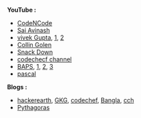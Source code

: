 
**YouTube :**  

* [CodeNCode](https://www.youtube.com/watch?v=dg1CUYrLrD0&list=PL5DyztRVgtRWblnyEHtajWijQffrfwLz6)  
* [Sai Avinash](https://www.youtube.com/watch?v=i_mKApcoiPc&list=PLN4aKSfpk8TQUiURV1k70At4Tj5oKb92i)  
* [vivek Gupta](https://www.youtube.com/watch?v=znENoVN73G8&t=5649s), [1](https://www.youtube.com/watch?v=7WoDnrEHQpE), [2](https://www.youtube.com/watch?v=cfnQf535c5U)  
* [Collin Golen](https://www.youtube.com/watch?v=KOzByAdxVZ8&t=1s)  
* [Snack Down](https://www.youtube.com/watch?v=2425rGNrXOQ&t=6779s)  
* [codechecf channel](https://www.youtube.com/watch?v=Eot3kF5EeW4&list=PLm4khKImW62EzSys40E45g2hQTQO7nRik)  
* [BAPS](https://www.youtube.com/watch?v=ZsZglqx33U8&t=9963s), [1](https://www.youtube.com/watch?v=gk2MUZc8jTM), [2](https://www.youtube.com/watch?v=VXxdy5SmUC4 ), [3](https://www.youtube.com/watch?v=_p4_mROmlg0)  
* [pascal](https://www.youtube.com/watch?v=bR7mQgwQ_o8)  

**Blogs :**  

- [hackerearth](https://www.hackerearth.com/practice/math/number-theory/basic-number-theory-1/practice-problems/), [GKG](https://www.geeksforgeeks.org/number-theory-competitive-programming/), [codechef](https://www.codechef.com/learn/course/number-theory), [Bangla](https://github.com/hasancse91/Programming-Problem-In-Bengali/blob/master/Number%20Theory.md), [cch](https://discuss.codechef.com/t/guide-to-modular-arithmetic-plus-tricks-codechef-edition-there-is-no-other-edition/67424)  
- [Pythagoras](https://r-knott.surrey.ac.uk/Pythag/pythag.html#mnformula)   
